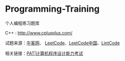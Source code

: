 # Programming-Training

个人编程练习题库

C++ : http://www.cplusplus.com/

试题来源：[牛客网](https://www.nowcoder.net/activity/oj)、 [LeetCode](https://leetcode.com/problemset/algorithms/)、[LeetCode中国](https://leetcode-cn.com/problemset/algorithms/)、[LintCode](http://www.lintcode.com/)

相关链接：[PAT|计算机程序设计能力考试](https://www.patest.cn/)